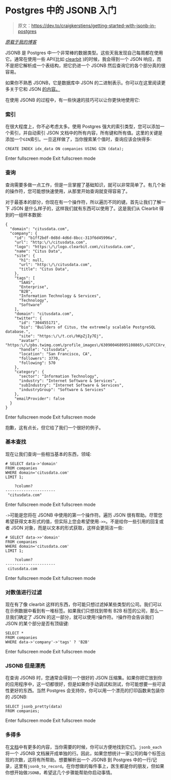 # Postgres 中的 JSONB 入门

> 原文：<https://dev.to/craigkerstiens/getting-started-with-jsonb-in-postgres>

*[原载于我的博客](http://www.craigkerstiens.com/2017/03/12/getting-started-with-jsonb-in-postgres/)*

JSONB 是 Postgres 中一个非常棒的数据类型。这些天我发现自己每周都在使用它。通常在使用一些 API(比如 [clearbit](https://www.clearbit.com) )的时候，我会得到一个 JSON 响应，而不是把它解析成一个表结构，把它扔进一个 JSONB 然后查询它的各个部分真的很容易。

如果你不熟悉 JSONB，它是数据库中 JSON 的二进制表示。你可以在这里阅读更多关于它和 JSON [的内容。](https://www.citusdata.com/blog/2016/07/14/choosing-nosql-hstore-json-jsonb/)

在使用 JSONB 的过程中，有一些快速的技巧可以让你更快地使用它:

### 索引

在很大程度上，你不必考虑太多。使用 Postgres 强大的索引类型，您可以添加一个索引，并自动索引 JSON 文档中的所有内容，所有键和所有值。这里的关键是添加一个`GIN`索引。一旦这样做了，当你搜索某个值时，查询应该会快得多:

```
CREATE INDEX idx_data ON companies USING GIN (data); 
```

Enter fullscreen mode Exit fullscreen mode

### 查询

查询需要多做一点工作，但是一旦掌握了基础知识，就可以非常简单了。有几个新的操作符，您可能想快速使用，从那里开始查询就变得容易了。

对于最基本的部分，你现在有一个操作符，所以遍历不同的键。首先让我们了解一下 JSON 是什么样子的，这样我们就有东西可以使用了。这是我们从 Clearbit 得到的一组样本数据:

```
{
  "domain": "citusdata.com",
  "company": {
    "id": "b1ff2bdf-0d8d-4d6d-8bcc-313f6d45996a",
    "url": "http:\/\/citusdata.com",
    "logo": "https:\/\/logo.clearbit.com\/citusdata.com",
    "name": "Citus Data",
    "site": {
      "h1": null,
      "url": "http:\/\/citusdata.com",
      "title": "Citus Data",
    },
    "tags": [
      "SAAS",
      "Enterprise",
      "B2B",
      "Information Technology & Services",
      "Technology",
      "Software"
    ],
    "domain": "citusdata.com",
    "twitter": {
      "id": "304455171",
      "bio": "Builders of Citus, the extremely scalable PostgreSQL database.",
      "site": "https:\/\/t.co\/hKpZjIy7Ej",
      "avatar": "https:\/\/pbs.twimg.com\/profile_images\/630900468995108865\/GJFCCXrv_normal.png",
      "handle": "citusdata",
      "location": "San Francisco, CA",
      "followers": 3770,
      "following": 570
    },
    "category": {
      "sector": "Information Technology",
      "industry": "Internet Software & Services",
      "subIndustry": "Internet Software & Services",
      "industryGroup": "Software & Services"
    },
    "emailProvider": false
  }
} 
```

Enter fullscreen mode Exit fullscreen mode

抱歉，这有点长，但它给了我们一个很好的例子。

### 基本查找

现在让我们查询一些相当基本的东西，领域:

```
# SELECT data->'domain' 
FROM companies 
WHERE domain='citusdata.com' 
LIMIT 1;

    ?column?
----------------------
 "citusdata.com" 
```

Enter fullscreen mode Exit fullscreen mode

`->`可能是您将在 JSONB 中使用的第一个操作符。遍历 JSON 很有帮助。尽管您希望获得文本形式的值，但实际上您会希望使用`->>`。不是给你一些引用的回复或者 JSON 对象，而是以文本的形式获取，这样会更简洁一些:

```
# SELECT data->>'domain' 
FROM companies 
WHERE domain='citusdata.com' 
LIMIT 1;

    ?column?
----------------------
 citusdata.com 
```

Enter fullscreen mode Exit fullscreen mode

### 对数值进行过滤

现在有了像 clearbit 这样的东西，你可能只想过滤掉某些类型的公司。我们可以在示例数据中看到有一堆标签。如果我们只想找到带有 B2B 标签的公司，那么一旦我们确定了 JSON 的这一部分，就可以使用`?`操作符。`?`操作符会告诉我们 JSON 的某个部分是否有顶级键:

```
SELECT *
FROM companies
WHERE data->'company'->'tags' ? 'B2B' 
```

Enter fullscreen mode Exit fullscreen mode

### JSONB 但是漂亮

在查询 JSONB 时，您通常会得到一个很好的 JSON 压缩集。如果你把它放到你的应用程序中，这一切都很好，但是如果你手动调试和测试，你可能想要一些可读性更好的东西。当然 Postgres 会支持你，你可以用一个漂亮的打印函数来包装你的 JSONB:

```
SELECT jsonb_pretty(data)
FROM companies; 
```

Enter fullscreen mode Exit fullscreen mode

### 多得多

在[文档](https://www.postgresql.org/docs/9.5/static/functions-json.html)中有更多的内容，当你需要的时候，你可以方便地找到它们。`jsonb_each`将一个 JSONB 文档展开成单独的行。因此，如果您想统计一家公司的每个标签出现的次数，这将有所帮助。想要解析出一个 JSONB 到 Postgres 中的一行/记录，这里有`jsonb_to_record`。在你想做的每件事上，医生都是你的朋友，但如果你想开始做`JSONB`，希望这几个步骤能帮助你启动事情。